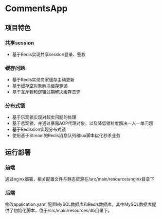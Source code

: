 # CommentsApp

## 项目特色

### 共享session

+ 基于Redis实现共享session登录、鉴权

### 缓存问题

+ 基于Redis实现商家缓存主动更新
+ 基于缓存空对象解决缓存穿透
+ 基于互斥锁和逻辑过期解决缓存击穿

### 分布式锁

+ 基于乐观锁实现对超卖问题的处理
+ 基于悲观锁，并通过暴露AOP代理对象，以及降低锁粒度解决一人一单问题
+ 基于Redission实现分布式锁
+ 使用基于Stream的Redis消息队列和lua脚本优化秒杀业务

## 运行部署

### 前端

通过nginx部署，相关配置文件与静态资源在/src/main/resources/nginx目录下

### 后端

修改application.yaml,配置MySQL数据库和Redis数据库。其中MySQL数据库提供了初始化脚本，位于/src/main/resources/db目录下。

